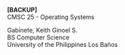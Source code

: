 **[BACKUP]** <br />
CMSC 25 - Operating Systems

Gabinete, Keith Ginoel S. <br />
BS Computer Science <br />
University of the Philippines Los Baños <br />
